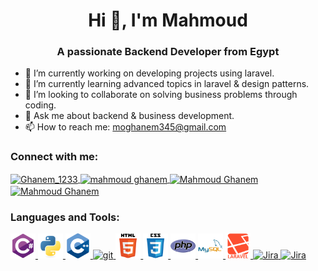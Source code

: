 <h1 align="center">Hi 👋, I'm Mahmoud</h1>
<h3 align="center">A passionate Backend Developer from Egypt</h3>

- 🔭 I’m currently working on developing projects using laravel.
- 🌱 I’m currently learning advanced topics in laravel & design patterns.
- 👯 I’m looking to collaborate on solving business problems through coding.
- 💬 Ask me about backend & business development.
- 📫 How to reach me: moghanem345@gmail.com

<h3 align="left">Connect with me:</h3>
<p align="left">
<a href="https://twitter.com/Ghanem_1233" target="blank">
  <img 
       align="center"
       src="https://raw.githubusercontent.com/rahuldkjain/github-profile-readme-generator/master/src/images/icons/Social/twitter.svg"
       alt="Ghanem_1233"
       height="30"
       width="40" 
   />
  </a>
  
<a href="https://www.linkedin.com/in/mahmoud-ghanem-3838831ba" target="blank">
  <img 
       align="center"
       src="https://raw.githubusercontent.com/rahuldkjain/github-profile-readme-generator/master/src/images/icons/Social/linked-in-alt.svg"
       alt="mahmoud ghanem"
       height="30" width="40"
   />
</a>
  
<a href="https://www.facebook.com/profile.php?id=100076644910566" target="blank">
  <img 
       align="center"
       src="https://raw.githubusercontent.com/rahuldkjain/github-profile-readme-generator/master/src/images/icons/Social/facebook.svg"     
       alt="Mahmoud Ghanem"
       height="30" width="40" 
   />
</a>
  
<a href="https://www.youtube.com/channel/UCGYr8m3FgnvkS59zDeGLrPQ" target="blank">
  <img 
       align="center"
       src="https://raw.githubusercontent.com/rahuldkjain/github-profile-readme-generator/master/src/images/icons/Social/youtube.svg"
       alt="Mahmoud Ghanem"
       height="30" width="40"
   />
</a>
  
</p>

<h3 align="left">Languages and Tools:</h3>

<p align="left"> 
  
  <a href="https://www.w3schools.com/cs/" target="_blank" rel="noreferrer"> 
    <img src="https://raw.githubusercontent.com/devicons/devicon/master/icons/csharp/csharp-original.svg" alt="csharp" width="40" height="40"/>
  </a>
  
  <a href="https://www.python.org" target="_blank" rel="noreferrer">
    <img src="https://raw.githubusercontent.com/devicons/devicon/master/icons/python/python-original.svg" alt="python" width="40" height="40"/>
  </a>
  
  <a href="https://www.w3schools.com/cpp/" target="_blank" rel="noreferrer"> 
    <img src="https://raw.githubusercontent.com/devicons/devicon/master/icons/cplusplus/cplusplus-original.svg" alt="cplusplus" width="40" height="40"/>
  </a>
  
 <a href="https://git-scm.com/" target="_blank" rel="noreferrer">
    <img src="https://www.vectorlogo.zone/logos/git-scm/git-scm-icon.svg" alt="git" width="40" height="40"/>
  </a>
  

  <a href="https://www.w3.org/html/" target="_blank" rel="noreferrer">
    <img src="https://raw.githubusercontent.com/devicons/devicon/master/icons/html5/html5-original-wordmark.svg" alt="html5" width="40" height="40"/>
  </a>

  <a href="https://www.w3schools.com/css/" target="_blank" rel="noreferrer">
    <img src="https://raw.githubusercontent.com/devicons/devicon/master/icons/css3/css3-original-wordmark.svg" alt="css3" width="40" height="40"/>
  </a>
  
  <a href="https://www.php.net" target="_blank" rel="noreferrer">
    <img src="https://raw.githubusercontent.com/devicons/devicon/master/icons/php/php-original.svg" alt="php" width="40" height="40"/>
  </a>
  
  <a href="https://www.mysql.com/" target="_blank" rel="noreferrer">
    <img src="https://raw.githubusercontent.com/devicons/devicon/master/icons/mysql/mysql-original-wordmark.svg" alt="mysql" width="40" height="40"/>
  </a>
  
  <a href="https://laravel.com/" target="_blank" rel="noreferrer">
    <img src="https://raw.githubusercontent.com/devicons/devicon/master/icons/laravel/laravel-plain-wordmark.svg" alt="laravel" width="40" height="40"/>
  </a>
  
  <a href="https://www.atlassian.com/software/jira" target="_blank" rel="noreferrer">
    <img src="https://img.icons8.com/?size=512&id=oROcPah5ues6&format=png" alt="Jira" width="40" height="40"/>
  </a>
  
  <a href="https://powerbi.microsoft.com/en-au/" target="_blank" rel="noreferrer">
    <img src="https://logos-world.net/wp-content/uploads/2022/02/Power-BI-Logo-700x394.png" alt="Jira" width="65" height="40"/>
  </a>
 
</p>



